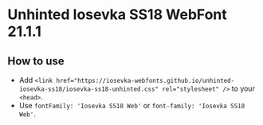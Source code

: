 # Unhinted Iosevka SS18 WebFont 21.1.1

## How to use

- Add `<link href="https://iosevka-webfonts.github.io/unhinted-iosevka-ss18/iosevka-ss18-unhinted.css" rel="stylesheet" />` to your `<head>`.
- Use `fontFamily: 'Iosevka SS18 Web'` or `font-family: 'Iosevka SS18 Web'`.
